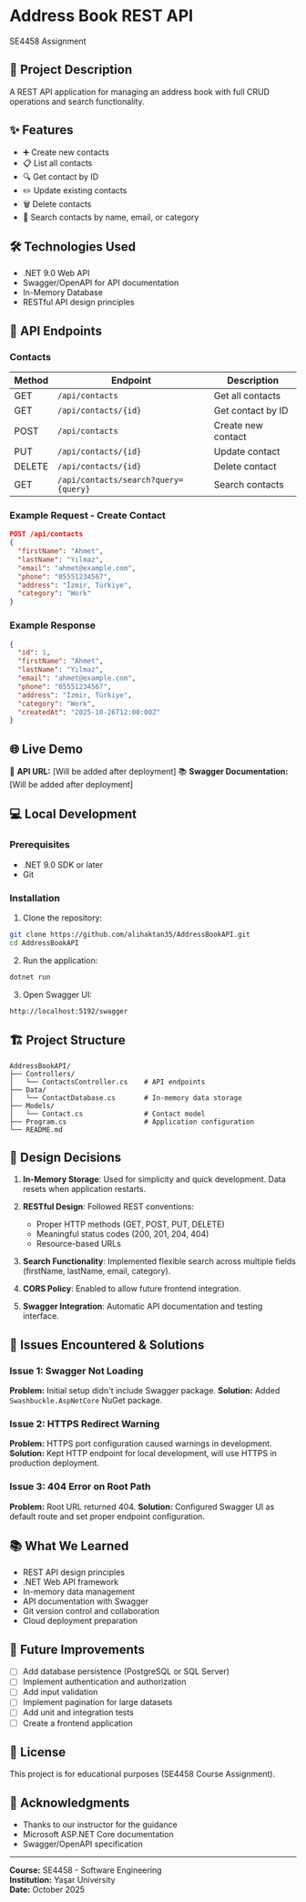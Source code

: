 # Address Book REST API

SE4458 Assignment

## 📝 Project Description
A REST API application for managing an address book with full CRUD operations and search functionality.

## ✨ Features
- ➕ Create new contacts
- 📋 List all contacts
- 🔍 Get contact by ID
- ✏️ Update existing contacts
- 🗑️ Delete contacts
- 🔎 Search contacts by name, email, or category

## 🛠️ Technologies Used
- .NET 9.0 Web API
- Swagger/OpenAPI for API documentation
- In-Memory Database
- RESTful API design principles

## 📡 API Endpoints

### Contacts

| Method | Endpoint | Description |
|--------|----------|-------------|
| GET | `/api/contacts` | Get all contacts |
| GET | `/api/contacts/{id}` | Get contact by ID |
| POST | `/api/contacts` | Create new contact |
| PUT | `/api/contacts/{id}` | Update contact |
| DELETE | `/api/contacts/{id}` | Delete contact |
| GET | `/api/contacts/search?query={query}` | Search contacts |

### Example Request - Create Contact
```json
POST /api/contacts
{
  "firstName": "Ahmet",
  "lastName": "Yılmaz",
  "email": "ahmet@example.com",
  "phone": "05551234567",
  "address": "İzmir, Türkiye",
  "category": "Work"
}
```

### Example Response
```json
{
  "id": 1,
  "firstName": "Ahmet",
  "lastName": "Yılmaz",
  "email": "ahmet@example.com",
  "phone": "05551234567",
  "address": "İzmir, Türkiye",
  "category": "Work",
  "createdAt": "2025-10-26T12:00:00Z"
}
```

## 🌐 Live Demo
🔗 **API URL:** [Will be added after deployment]
📚 **Swagger Documentation:** [Will be added after deployment]

## 💻 Local Development

### Prerequisites
- .NET 9.0 SDK or later
- Git

### Installation

1. Clone the repository:
```bash
git clone https://github.com/alihaktan35/AddressBookAPI.git
cd AddressBookAPI
```

2. Run the application:
```bash
dotnet run
```

3. Open Swagger UI:
```
http://localhost:5192/swagger
```

## 🏗️ Project Structure
```
AddressBookAPI/
├── Controllers/
│   └── ContactsController.cs    # API endpoints
├── Data/
│   └── ContactDatabase.cs       # In-memory data storage
├── Models/
│   └── Contact.cs               # Contact model
├── Program.cs                   # Application configuration
└── README.md
```

## 🎯 Design Decisions

1. **In-Memory Storage**: Used for simplicity and quick development. Data resets when application restarts.

2. **RESTful Design**: Followed REST conventions:
   - Proper HTTP methods (GET, POST, PUT, DELETE)
   - Meaningful status codes (200, 201, 204, 404)
   - Resource-based URLs

3. **Search Functionality**: Implemented flexible search across multiple fields (firstName, lastName, email, category).

4. **CORS Policy**: Enabled to allow future frontend integration.

5. **Swagger Integration**: Automatic API documentation and testing interface.

## 🐛 Issues Encountered & Solutions

### Issue 1: Swagger Not Loading
**Problem:** Initial setup didn't include Swagger package.
**Solution:** Added `Swashbuckle.AspNetCore` NuGet package.

### Issue 2: HTTPS Redirect Warning
**Problem:** HTTPS port configuration caused warnings in development.
**Solution:** Kept HTTP endpoint for local development, will use HTTPS in production deployment.

### Issue 3: 404 Error on Root Path
**Problem:** Root URL returned 404.
**Solution:** Configured Swagger UI as default route and set proper endpoint configuration.

## 📚 What We Learned

- REST API design principles
- .NET Web API framework
- In-memory data management
- API documentation with Swagger
- Git version control and collaboration
- Cloud deployment preparation

## 🚀 Future Improvements

- [ ] Add database persistence (PostgreSQL or SQL Server)
- [ ] Implement authentication and authorization
- [ ] Add input validation
- [ ] Implement pagination for large datasets
- [ ] Add unit and integration tests
- [ ] Create a frontend application

## 📄 License
This project is for educational purposes (SE4458 Course Assignment).

## 🙏 Acknowledgments
- Thanks to our instructor for the guidance
- Microsoft ASP.NET Core documentation
- Swagger/OpenAPI specification

---

**Course:** SE4458 - Software Engineering  
**Institution:** Yaşar University  
**Date:** October 2025
